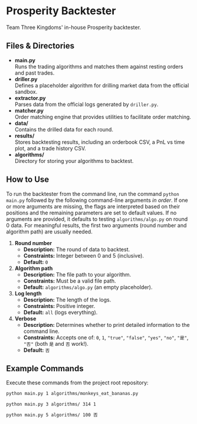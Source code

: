# Prosperity Backtester

Team Three Kingdoms' in-house Prosperity backtester.

## Files & Directories

- **main.py**  
  Runs the trading algorithms and matches them against resting orders and past trades.
- **driller.py**  
  Defines a placeholder algorithm for drilling market data from the official sandbox.
- **extractor.py**  
  Parses data from the official logs generated by `driller.py`.
- **matcher.py**  
  Order matching engine that provides utilities to facilitate order matching.
- **data/**  
  Contains the drilled data for each round.
- **results/**  
  Stores backtesting results, including an orderbook CSV, a PnL vs time plot, and a trade history CSV.
- **algorithms/**  
  Directory for storing your algorithms to backtest.

## How to Use

To run the backtester from the command line, run the command `python main.py` followed by the following command-line arguments *in order*. If one or more arguments are missing, the flags are interpreted based on their positions and the remaining parameters are set to default values. If no arguments are provided, it defaults to testing `algorithms/algo.py` on round 0 data. For meaningful results, the first two arguments (round number and algorithm path) are usually needed.

1. **Round number**  
   - **Description:** The round of data to backtest.
   - **Constraints:** Integer between 0 and 5 (inclusive).
   - **Default:** `0`
2. **Algorithm path**  
   - **Description:** The file path to your algorithm.
   - **Constraints:** Must be a valid file path.
   - **Default:** `algorithms/algo.py` (an empty placeholder).
3. **Log length**  
   - **Description:** The length of the logs.
   - **Constraints:** Positive integer.
   - **Default:** `all` (logs everything).
4. **Verbose**  
   - **Description:** Determines whether to print detailed information to the command line.
   - **Constraints:** Accepts one of: `0`, `1`, `"true"`, `"false"`, `"yes"`, `"no"`, `"是"`, `"否"` (both `是` and `否` work!).
   - **Default:** `否`

## Example Commands

Execute these commands from the project root repository:

```bash
python main.py 1 algorithms/monkeys_eat_bananas.py

python main.py 3 algorithms/ 314 1

python main.py 5 algorithms/ 100 否
```